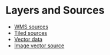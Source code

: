 # Layers and Sources

* [WMS sources](wms.md)
* [Tiled sources](cached.md)
* [Vector data](vector.md)
* [Image vector source](imagevector.md)
